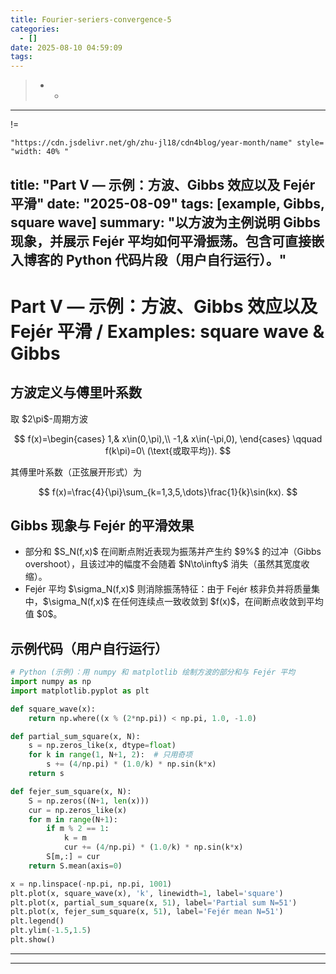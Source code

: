 ```yaml
---
title: Fourier-seriers-convergence-5
categories:
  - []
date: 2025-08-10 04:59:09
tags:
---
```


> * * 

<!--more-->
----

!= 


`"https://cdn.jsdelivr.net/gh/zhu-jl18/cdn4blog/year-month/name" style= "width: 40% "`

## title: "Part V — 示例：方波、Gibbs 效应以及 Fejér 平滑" date: "2025-08-09" tags: [example, Gibbs, square wave] summary: "以方波为主例说明 Gibbs 现象，并展示 Fejér 平均如何平滑振荡。包含可直接嵌入博客的 Python 代码片段（用户自行运行）。"

# Part V — 示例：方波、Gibbs 效应以及 Fejér 平滑 / Examples: square wave & Gibbs

## 方波定义与傅里叶系数

取 \$2\pi\$-周期方波

$$
f(x)=\begin{cases}
1,& x\in(0,\pi),\\
-1,& x\in(-\pi,0),
\end{cases}
\qquad f(k\pi)=0\ (\text{或取平均}).
$$

其傅里叶系数（正弦展开形式）为

$$
f(x)=\frac{4}{\pi}\sum_{k=1,3,5,\dots}\frac{1}{k}\sin(kx).
$$

## Gibbs 现象与 Fejér 的平滑效果

- 部分和 \$S\_N(f,x)\$ 在间断点附近表现为振荡并产生约 \$9%\$ 的过冲（Gibbs overshoot），且该过冲的幅度不会随着 \$N\to\infty\$ 消失（虽然其宽度收缩）。
- Fejér 平均 \$\sigma\_N(f,x)\$ 则消除振荡特征：由于 Fejér 核非负并将质量集中，\$\sigma\_N(f,x)\$ 在任何连续点一致收敛到 \$f(x)\$，在间断点收敛到平均值 \$0\$。

## 示例代码（用户自行运行）

```python
# Python (示例)：用 numpy 和 matplotlib 绘制方波的部分和与 Fejér 平均
import numpy as np
import matplotlib.pyplot as plt

def square_wave(x):
    return np.where((x % (2*np.pi)) < np.pi, 1.0, -1.0)

def partial_sum_square(x, N):
    s = np.zeros_like(x, dtype=float)
    for k in range(1, N+1, 2):  # 只用奇项
        s += (4/np.pi) * (1.0/k) * np.sin(k*x)
    return s

def fejer_sum_square(x, N):
    S = np.zeros((N+1, len(x)))
    cur = np.zeros_like(x)
    for m in range(N+1):
        if m % 2 == 1:
            k = m
            cur += (4/np.pi) * (1.0/k) * np.sin(k*x)
        S[m,:] = cur
    return S.mean(axis=0)

x = np.linspace(-np.pi, np.pi, 1001)
plt.plot(x, square_wave(x), 'k', linewidth=1, label='square')
plt.plot(x, partial_sum_square(x, 51), label='Partial sum N=51')
plt.plot(x, fejer_sum_square(x, 51), label='Fejér mean N=51')
plt.legend()
plt.ylim(-1.5,1.5)
plt.show()
```

---

---
